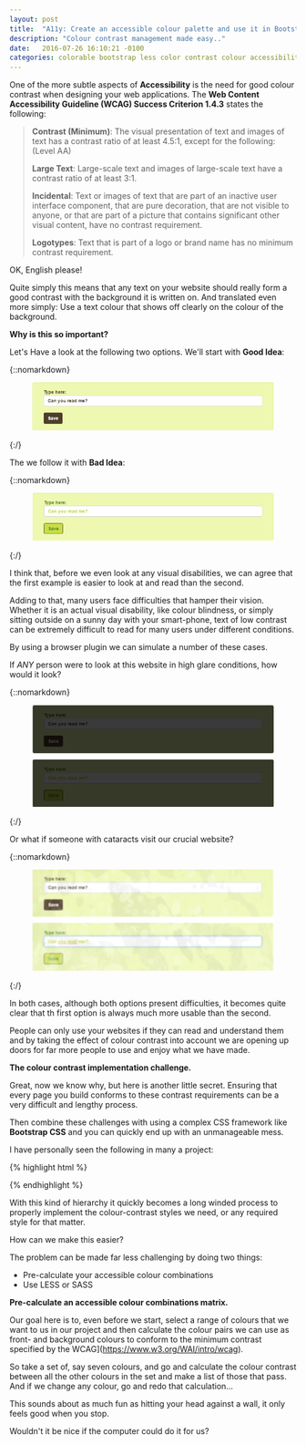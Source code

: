 ```yaml
---
layout: post
title:  "A11y: Create an accessible colour palette and use it in Bootstrap CSS"
description: "Colour contrast management made easy.."
date:   2016-07-26 16:10:21 -0100
categories: colorable bootstrap less color contrast colour accessibility a11y
---
```


One of the more subtle aspects of **Accessibility** is the need for good colour contrast when designing your web
applications. The **Web Content Accessibility Guideline (WCAG) Success Criterion 1.4.3** states the following:

>**Contrast (Minimum)**: The visual presentation of text and images of text has a contrast ratio of at least 4.5:1,
>except for the following: (Level AA)
>
>**Large Text**: Large-scale text and images of large-scale text have a contrast ratio of at least 3:1.
>
>**Incidental**: Text or images of text that are part of an inactive user interface component, that are pure decoration, that are not visible to anyone, or that are part of a picture that contains significant other visual content, have no contrast requirement.
>
>**Logotypes**: Text that is part of a logo or brand name has no minimum contrast requirement.

OK, English please!

Quite simply this means that any text on your website should really form a good contrast with the background it is written
on. And translated even more simply: Use a text colour that shows off clearly on the colour of the background.

**Why is this so important?**

Let's Have a look at the following two options. We'll start with **Good Idea**:

{::nomarkdown}
<figure>
    <img src="/css/images/2016-07-26-accessible-colour-palettes-and-bootstrap/good-idea.png" alt="High colour contrast example.">
</figure>
{:/}

The we follow it with **Bad Idea**:

{::nomarkdown}
<figure>
    <img src="/css/images/2016-07-26-accessible-colour-palettes-and-bootstrap/bad-idea.png" alt="Low colour contrast example.">
</figure>
{:/}

I think that, before we even look at any visual disabilities, we can agree that the first example is easier to look at
and read than the second.

Adding to that, many users face difficulties that hamper their vision. Whether it is an actual visual disability, like colour blindness,
or simply sitting outside on a sunny day with your smart-phone, text of low contrast can be extremely difficult
to read for many users under different conditions.

By using a browser plugin we can simulate a number of these cases.

If *ANY* person were to look at this website in high glare conditions, how would it look?

{::nomarkdown}
<figure>
    <img src="/css/images/2016-07-26-accessible-colour-palettes-and-bootstrap/glare.png" alt="High glare simulation.">
</figure>
{:/}

Or what if someone with cataracts visit our crucial website?

{::nomarkdown}
<figure>
    <img src="/css/images/2016-07-26-accessible-colour-palettes-and-bootstrap/cataracts.png" alt="Cataracts simulation.">
</figure>
{:/}

In both cases, although both options present difficulties, it becomes quite clear that th first option is always much
more usable than the second.

People can only use your websites if they can read and understand them and by taking the effect of colour contrast into
account we are opening up doors for far more people to use and enjoy what we have made.

**The colour contrast implementation challenge.**

Great, now we know why, but here is another little secret. Ensuring that every page you build conforms to these
contrast requirements can be a very difficult and lengthy process.

Then combine these challenges with using a complex CSS framework like **Bootstrap CSS** and you can quickly end up with
an unmanageable mess.

I have personally seen the following in many a project:

{% highlight html %}
  <link rel="stylesheet" href="bootstrap.css">
  <link rel="stylesheet" href="company-style.css">
  <link rel="stylesheet" href="project-style.css">
{% endhighlight %}

With this kind of hierarchy it quickly becomes a long winded process to properly implement the colour-contrast styles we
need, or any required style for that matter.

How can we make this easier?

The problem can be made far less challenging by doing two things:

- Pre-calculate your accessible colour combinations
- Use LESS or SASS

**Pre-calculate an accessible colour combinations matrix.**

Our goal here is to, even before we start, select a range of colours that we want to us in our project and then
calculate the colour pairs we can use as front- and background colours to conform to the minimum contrast specified by
the WCAG](https://www.w3.org/WAI/intro/wcag).

So take a set of, say seven colours, and go and calculate the colour contrast between all the other colours in the set
and make a list of those that pass. And if we change any colour, go and redo that calculation...

This sounds about as much fun as hitting your head against a wall, it only feels good when you stop.

Wouldn't it be nice if the computer could do it for us?